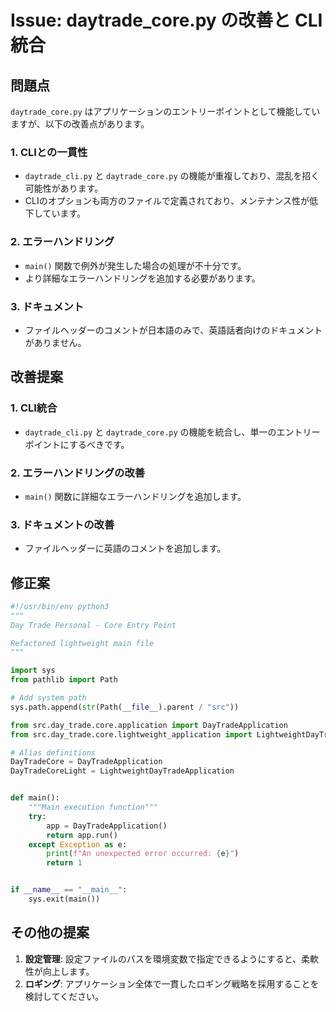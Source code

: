 # Issue: daytrade_core.py の改善と CLI 統合

## 問題点

`daytrade_core.py` はアプリケーションのエントリーポイントとして機能していますが、以下の改善点があります。

### 1. CLIとの一貫性
- `daytrade_cli.py` と `daytrade_core.py` の機能が重複しており、混乱を招く可能性があります。
- CLIのオプションも両方のファイルで定義されており、メンテナンス性が低下しています。

### 2. エラーハンドリング
- `main()` 関数で例外が発生した場合の処理が不十分です。
- より詳細なエラーハンドリングを追加する必要があります。

### 3. ドキュメント
- ファイルヘッダーのコメントが日本語のみで、英語話者向けのドキュメントがありません。

## 改善提案

### 1. CLI統合
- `daytrade_cli.py` と `daytrade_core.py` の機能を統合し、単一のエントリーポイントにするべきです。

### 2. エラーハンドリングの改善
- `main()` 関数に詳細なエラーハンドリングを追加します。

### 3. ドキュメントの改善
- ファイルヘッダーに英語のコメントを追加します。

## 修正案

```python
#!/usr/bin/env python3
"""
Day Trade Personal - Core Entry Point

Refactored lightweight main file
"""

import sys
from pathlib import Path

# Add system path
sys.path.append(str(Path(__file__).parent / "src"))

from src.day_trade.core.application import DayTradeApplication
from src.day_trade.core.lightweight_application import LightweightDayTradeApplication

# Alias definitions
DayTradeCore = DayTradeApplication
DayTradeCoreLight = LightweightDayTradeApplication


def main():
    """Main execution function"""
    try:
        app = DayTradeApplication()
        return app.run()
    except Exception as e:
        print(f"An unexpected error occurred: {e}")
        return 1


if __name__ == "__main__":
    sys.exit(main())
```

## その他の提案

1. **設定管理**: 設定ファイルのパスを環境変数で指定できるようにすると、柔軟性が向上します。
2. **ロギング**: アプリケーション全体で一貫したロギング戦略を採用することを検討してください。